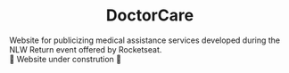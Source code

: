 <h1 align="center">DoctorCare</h1>
Website for publicizing medical assistance services developed during the NLW Return event offered by Rocketseat.<br>
🚧 Website under constrution 🚧



